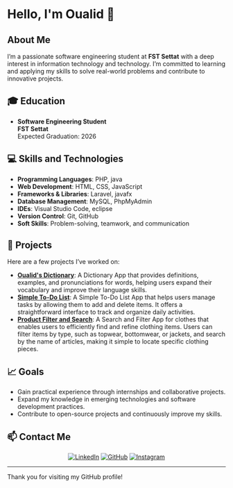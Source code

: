 # Hello, I'm Oualid 👋

## About Me

I’m a passionate software engineering student at **FST Settat** with a deep interest in information technology and technology. I’m committed to learning and applying my skills to solve real-world problems and contribute to innovative projects.

## 🎓 Education

- **Software Engineering Student**  
  **FST Settat**  
  Expected Graduation: 2026

## 💻 Skills and Technologies

- **Programming Languages**: PHP, java
- **Web Development**: HTML, CSS, JavaScript
- **Frameworks & Libraries**: Laravel, javafx
- **Database Management**: MySQL, PhpMyAdmin
- **IDEs**: Visual Studio Code, eclipse
- **Version Control**: Git, GitHub
- **Soft Skills**: Problem-solving, teamwork, and communication


## 🌟 Projects

Here are a few projects I’ve worked on:

- **[Oualid's Dictionary](https://github.com/OualidRD/Oualid-s-Distionary)**: A Dictionary App that provides definitions, examples, and pronunciations for words, helping users expand their vocabulary and improve their language skills.
- **[Simple To-Do List](https://github.com/OualidRD/Simple-To-Do-List)**: A Simple To-Do List App that helps users manage tasks by allowing them to add and delete items. It offers a straightforward interface to track and organize daily activities.
- **[Product Filter and Search](https://github.com/OualidRD/Product_Filter_and_Search)**: A Search and Filter App for clothes that enables users to efficiently find and refine clothing items. Users can filter items by type, such as topwear, bottomwear, or jackets, and search by the name of articles, making it simple to locate specific clothing pieces.

## 📈 Goals

- Gain practical experience through internships and collaborative projects.
- Expand my knowledge in emerging technologies and software development practices.
- Contribute to open-source projects and continuously improve my skills.

## 📫 Contact Me

<p align="center">
<a href="https://www.linkedin.com/in/oualid-raidi-a35b5227a/"><img src="https://img.shields.io/badge/linkedin-%230177B5?style=flat&logo=linkedin&logoColor=white" alt="LinkedIn"/></a>
<a href="https://github.com/OualidRD"><img src="https://img.shields.io/badge/github-%23121011?style=flat&logo=github&logoColor=white" alt="GitHub"/></a>
<a href="https://www.instagram.com/yourusername/"><img src="https://img.shields.io/badge/instagram-%23E4415F?style=flat&logo=instagram&logoColor=white" alt="Instagram"/></a>
</p>

---
Thank you for visiting my GitHub profile!
